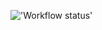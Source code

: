!['Workflow status'](https://github.com/KateSharkun/my-project/actions/workflows/hello.yml/badge.svg)
